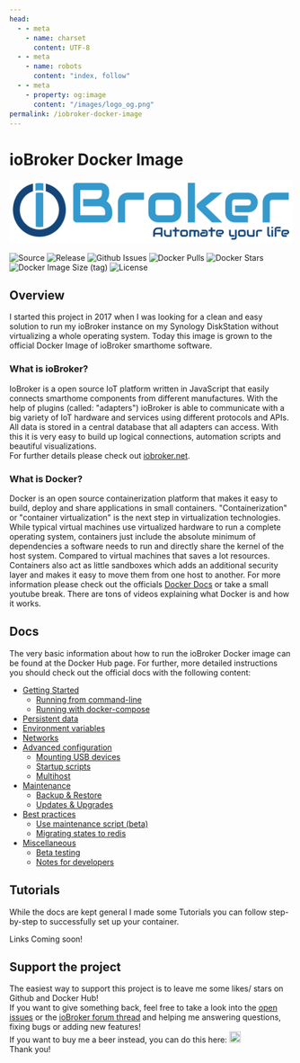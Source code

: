 ```yaml
---
head:
  - - meta
    - name: charset
      content: UTF‑8
  - - meta
    - name: robots
      content: "index, follow"
  - - meta
    - property: og:image
      content: "/images/logo_og.png"
permalink: /iobroker-docker-image
---
```


<!---
When using comments plugin on this site, the permalink tag length can be max 27 (location.href max 50) 
-->

# ioBroker Docker Image

![ioBroker Logo](/images/iobroker_logo.png)

![Source](https://img.shields.io/badge/source-github-blue?style=flat) ![Release](https://img.shields.io/github/v/release/buanet/ioBroker.docker?style=flat)  ![Github Issues](https://img.shields.io/github/issues/buanet/ioBroker.docker?style=flat) ![Docker Pulls](https://img.shields.io/docker/pulls/buanet/iobroker?style=flat) ![Docker Stars](https://img.shields.io/docker/stars/buanet/iobroker?style=flat) ![Docker Image Size (tag)](https://img.shields.io/docker/image-size/buanet/iobroker/latest?style=flat) ![License](https://img.shields.io/github/license/buanet/ioBroker.docker?style=flat)

## Overview

I started this project in 2017 when I was looking for a clean and easy solution to run my ioBroker instance on my Synology DiskStation without virtualizing a whole operating system. Today this image is grown to the official Docker Image of ioBroker smarthome software.  

### What is ioBroker?

IoBroker is a open source IoT platform written in JavaScript that easily connects smarthome components from different manufactures. With the help of plugins (called: "adapters") ioBroker is able to communicate with a big variety of IoT hardware and services using different protocols and APIs.<br>
All data is stored in a central database that all adapters can access. With this it is very easy to build up logical connections, automation scripts and beautiful visualizations.<br>
For further details please check out [iobroker.net](https://www.iobroker.net).

### What is Docker?

Docker is an open source containerization platform that makes it easy to build, deploy and share applications in small containers. "Containerization" or "container virtualization" is the next step in virtualization technologies. While typical virtual machines use virtualized hardware to run a complete operating system, containers just include the absolute minimum of dependencies a software needs to run and directly share the kernel of the host system. Compared to virtual machines that saves a lot resources.
Containers also act as little sandboxes which adds an additional security layer and makes it easy to move them from one host to another.
For more information please check out the officials [Docker Docs](https://docs.docker.com) or take a small youtube break. There are tons of videos explaining what Docker is and how it works.

## Docs

The very basic information about how to run the ioBroker Docker image can be found at the Docker Hub page. For further, more detailed instructions you should check out the official docs with the following content: 

* [Getting Started](/projects/iobroker-docker-image/docs.md#getting-started)
  * [Running from command-line](/projects/iobroker-docker-image/docs.md#running-from-command-line)
  * [Running with docker-compose](/projects/iobroker-docker-image/docs.md#running-with-docker-compose)
* [Persistent data](/projects/iobroker-docker-image/docs.md#persistent-data)
* [Environment variables](/projects/iobroker-docker-image/docs.md#environment-variables)
* [Networks](/projects/iobroker-docker-image/docs.md#networks)
* [Advanced configuration](/projects/iobroker-docker-image/docs.md#advanced-configuration)
  * [Mounting USB devices](/projects/iobroker-docker-image/docs.md#mounting-usb-devices)
  * [Startup scripts](/projects/iobroker-docker-image/docs.md#startup-scripts)
  * [Multihost](/projects/iobroker-docker-image/docs.md#multihost)
* [Maintenance](/projects/iobroker-docker-image/docs.md#maintenance)
  * [Backup & Restore](/projects/iobroker-docker-image/docs.md#backup-restore)
  * [Updates & Upgrades](/projects/iobroker-docker-image/docs.md#updates-upgrades)
* [Best practices](/projects/iobroker-docker-image/docs.md#best-practices)
  * [Use maintenance script (beta)](/projects/iobroker-docker-image/docs.md#use-maintenance-script-beta)
  * [Migrating states to redis](/projects/iobroker-docker-image/docs.md#migrating-states-to-redis)
* [Miscellaneous](/projects/iobroker-docker-image/docs.md#miscellaneous)
  * [Beta testing](/projects/iobroker-docker-image/docs.md#beta-testing)
  * [Notes for developers](/projects/iobroker-docker-image/docs.md#notes-for-developers)

## Tutorials

While the docs are kept general I made some Tutorials you can follow step-by-step to successfully set up your container. 

Links Coming soon!

## Support the project

The easiest way to support this project is to leave me some likes/ stars on Github and Docker Hub!<br>
If you want to give something back, feel free to take a look into the [open issues](https://github.com/buanet/ioBroker.docker/issues) or the [ioBroker forum thread](http://forum.iobroker.net/viewtopic.php?f=17&t=5089) and helping me answering questions, fixing bugs or adding new features!<br>
If you want to buy me a beer instead, you can do this here: <a href="https://www.paypal.me/buanet" target="_blank"><img src="https://buanet.de/wp-content/uploads/2017/08/pp128.png" height="20" width="20"></a><br>
Thank you!
